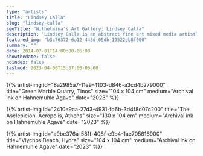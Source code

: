 ```yaml
---
type: "artists"
title: "Lindsey Calla"
slug: "lindsey-calla"
seoTitle: "Wilhelmina's Art Gallery: Lindsey Calla"
description: "Lindsey Calla is an abstract fine art mixed media artistliving between Santa Fe, New Mexico and Hydra, Greece. Each Earth Aura is an abstract capture of the natural rock landscape printed with archival ink on paper madeof desert-dwelling sisal agave. The work lives as ameditation on organic simplicity with the colors of therock strata vibrating with harmony and resonating withlight. Each Earth Aura communicates a vibration that isalive in the landscape, the beautiful arrangement of partsin accordance with nature.  Imprinted like fingerprints, each Earth Aura softlydemands contemplation and adheres to the magicalcommon language of the universe: harmony & order. Her painterly quality of the abstract photographcombined with organic paper and earth pigmentinstallation begs the viewer to ask: brush or camera?"
featured_img: "b3c76372-6a12-443d-05db-19522eb8f000"
summary: ""
date: 2014-07-01T14:00:00-06:00
showthedate: false
noindex: false
lastmod: 2023-04-06T15:37:00-06:00
---
```


{{% artist-img id="8a2985a7-11e9-4103-d846-a3cd4b279000" title="Green Marble Quarry, Tinos" size="104 x 104 cm" medium="Archival ink on Hahnemuhle Agave" date="2023" %}}

{{% artist-img id="2410e9ca-27d3-4931-fd6b-3d4f8d07c200" title="The Asclepieion, Acropolis, Athens" size="130 x 104 cm" medium="Archival ink on Hahnemuhle Agave" date="2023" %}}

{{% artist-img id="a9be376a-581f-408f-c9b4-1ae705616900" title="Vlychos Beach, Hydra" size="104 x 104 cm" medium="Archival ink on Hahnemuhle Agave" date="2023" %}}
